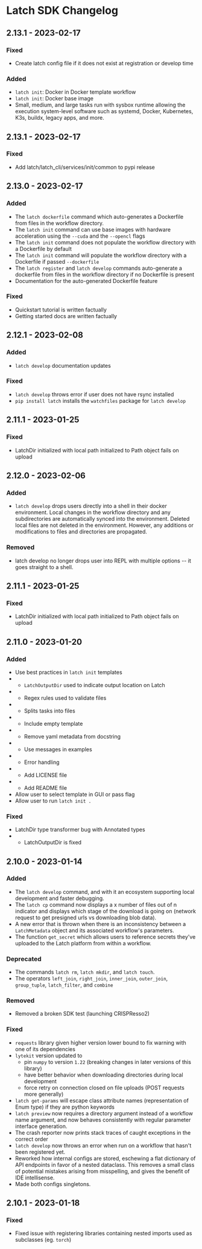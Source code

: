 <!-- Based off of https://keepachangelog.com/en/1.0.0/ -->

<!--

Types of changes

    *Added* for new features.
    *Changed* for changes in existing functionality.
    *Deprecated* for soon-to-be removed features.
    *Removed* for now removed features.
    *Fixed* for any bug fixes.
    *Security* in case of vulnerabilities.

-->

# Latch SDK Changelog
## 2.13.1 - 2023-02-17

### Fixed

* Create latch config file if it does not exist at registration or develop time

### Added

* `latch init`: Docker in Docker template workflow
* `latch init`: Docker base image
* Small, medium, and large tasks run with sysbox runtime allowing the execution system-level software such as systemd, Docker, Kubernetes, K3s, buildx, legacy apps, and more.

## 2.13.1 - 2023-02-17

### Fixed

* Add latch/latch_cli/services/init/common to pypi release

## 2.13.0 - 2023-02-17

### Added

* The `latch dockerfile` command which auto-generates a Dockerfile from files in the workflow directory.
* The `latch init` command can use base images with hardware acceleration using the `--cuda` and the `--opencl` flags
* The `latch init` command does not populate the workflow directory with a Dockerfile by default
* The `latch init` command will populate the workflow directory with a Dockerfile if passed `--dockerfile`
* The `latch register` and `latch develop` commands auto-generate a dockerfile from files in the workflow directory if no Dockerfile is present
* Documentation for the auto-generated Dockerfile feature

### Fixed

* Quickstart tutorial is written factually
* Getting started docs are written factually

## 2.12.1 - 2023-02-08

### Added

* `latch develop` documentation updates

### Fixed

* `latch develop` throws error if user does not have rsync installed
* `pip install latch` installs the `watchfiles` package for `latch develop`

## 2.11.1 - 2023-01-25

### Fixed

* LatchDir initialized with local path initialized to Path object fails on upload

## 2.12.0 - 2023-02-06

### Added

* `latch develop` drops users directly into a shell in their docker environment. Local changes in the workflow directory and any subdirectories are automatically synced into the environment. Deleted local files are not deleted in the environment. However, any additions or modifications to files and directories are propagated.

### Removed

* latch develop no longer drops user into REPL with multiple options -- it goes straight to a shell.

## 2.11.1 - 2023-01-25

### Fixed

* LatchDir initialized with local path initialized to Path object fails on upload

## 2.11.0 - 2023-01-20

### Added

* Use best practices in `latch init` templates
*   * `LatchOutputDir` used to indicate output location on Latch
*   * Regex rules used to validate files
*   * Splits tasks into files
*   * Include empty template
*   * Remove yaml metadata from docstring
*   * Use messages in examples
*   * Error handling
*   * Add LICENSE file
*   * Add README file
* Allow user to select template in GUI or pass flag
* Allow user to run `latch init .`

### Fixed

* LatchDir type transformer bug with Annotated types
*   * LatchOutputDir is fixed

## 2.10.0 - 2023-01-14

### Added

* The `latch develop` command, and with it an ecosystem supporting local
  development and faster debugging.
* The `latch cp` command now displays a x number of files out of n indicator
  and displays which stage of the download is going on (network request to get
  presigned urls vs downloading blob data).
* A new error that is thrown when there is an inconsistency between a
  `LatchMetadata` object and its associated workflow's parameters.
* The function `get_secret` which allows users to reference secrets they've
  uploaded to the Latch platform from within a workflow.

### Deprecated

* The commands `latch rm`, `latch mkdir`, and `latch touch`.
* The operators `left_join`, `right_join`, `inner_join`, `outer_join`,
  `group_tuple`, `latch_filter`, and `combine`

### Removed

* Removed a broken SDK test (launching CRISPResso2)

### Fixed

* `requests` library given higher version lower bound to fix warning with one of its dependencies
* `lytekit` version updated to
  * pin `numpy` to version `1.22` (breaking changes in later versions of this library)
  * have better behavior when downloading directories during local development
  * force retry on connection closed on file uploads (POST requests  more generally)
* `latch get-params` will escape class attribute names (representation of Enum
  type) if they are python keywords
* `latch preview` now requires a directory argument instead of a workflow name
  argument, and now behaves consistently with regular parameter interface
  generation.
* The crash reporter now prints stack traces of caught exceptions in the
  correct order
* `latch develop` now throws an error when run on a workflow that hasn't been
  registered yet.
* Reworked how internal configs are stored, eschewing a flat dictionary of API
  endpoints in favor of a nested dataclass. This removes a small class of
  potential mistakes arising from misspelling, and gives the benefit of IDE
  intellisense.
* Made both configs singletons.

## 2.10.1 - 2023-01-18

### Fixed

* Fixed issue with registering libraries containing nested imports used as
    subclasses (eg. `torch`)
